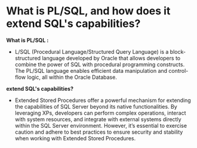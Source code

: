 # What is PL/SQL, and how does it extend SQL's capabilities?

**What is PL/SQL :**
- L/SQL (Procedural Language/Structured Query Language) is a block-structured language developed by Oracle that allows developers to combine the power of SQL with procedural programming constructs. The PL/SQL language enables efficient data manipulation and control-flow logic, all within the Oracle Database.


**extend SQL's capabilities?**

- Extended Stored Procedures offer a powerful mechanism for extending the capabilities of SQL Server beyond its native functionalities. By leveraging XPs, developers can perform complex operations, interact with system resources, and integrate with external systems directly within the SQL Server environment. However, it’s essential to exercise caution and adhere to best practices to ensure security and stability when working with Extended Stored Procedures.
